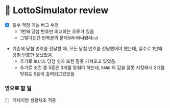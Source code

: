 # 🎰 LottoSimulator review

- [x]  등수 책정 기능 버그 수정
    - 1번째 당첨 번호만 비교하는 오류가 있음
    - 그렇다는건 반복문의 문제!~~(가 아니었다...)~~
- 기존에 당첨 번호를 전달할 때, 모든 당첨 번호를 전달했어야 했는데, 실수로 1번째 당첨 번호만 보냈었음.
    - 추가로 보너스 당첨 숫자 또한 잘못 가져오고 있었음.
    - 추가로 조건 중 5등은 3개를 맞춰야 하는데, `RANK` 의 값을 잘못 지정해서 2개를 맞춰도 5등이 출력되고있었음
### 앞으로 할 일
- [ ]  객체지향 생활체조 적용

